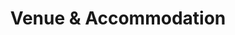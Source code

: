 ---
templateKey: 'venue-and-accommodation'
path: /venue-and-accommodation
title: Venue & Accommodation
venue:
    title: 'Venue - Sheraton Lisboa Hotel & Spa'
    description: 
        - central city location in the gorgeous ancient capital of Portugal
        - unbeatable access to the city's finest dining, cultural and historic attractions
        - comfortable, modern hotel accommodation, with luxurious bedding, marble bathrooms
        - in-house dining options, including Portuguese-style tapas and local dishes
        - rooftop bar with a beautiful view of Lisbon city
        - elegant outdoor pool
        - day spa
        - conference center
    image: /img/venue-1.png
gallery:
    - image: /img/venue-1.png
    - image: /img/venue-2.png
    - image: /img/venue-3.png
    - image: /img/venue-4.png
    - image: /img/venue-5.png
    - image: /img/venue-6.png
    - image: /img/venue-7.png
---